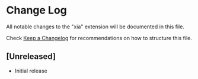 # Change Log

All notable changes to the "xia" extension will be documented in this file.

Check [Keep a Changelog](http://keepachangelog.com/) for recommendations on how to structure this file.

## [Unreleased]

- Initial release
